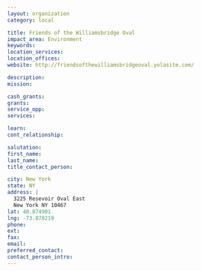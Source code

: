 ```yaml
---
layout: organization
category: local

title: Friends of the Williamsbridge Oval
impact_area: Environment
keywords: 
location_services: 
location_offices: 
website: http://friendsofthewilliamsbridgeoval.yolasite.com/

description: 
mission: 

cash_grants: 
grants: 
service_opp: 
services: 

learn: 
cont_relationship: 

salutation: 
first_name: 
last_name: 
title_contact_person: 

city: New York
state: NY
address: |
  3225 Resevoir Oval East  
  New York NY 10467
lat: 40.874901
lng: -73.870219
phone: 
ext: 
fax: 
email: 
preferred_contact: 
contact_person_intro: 
---
```

